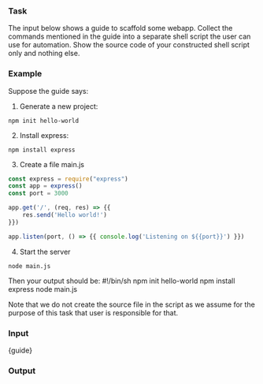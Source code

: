 ### Task
The input below shows a guide to scaffold some webapp. Collect the commands mentioned in the guide into a separate shell script the user can use for automation. Show the source code of your constructed shell script only and nothing else.

### Example
Suppose the guide says:
1. Generate a new project:
```
npm init hello-world
```
2. Install express:
```
npm install express
```
3. Create a file main.js
```js
const express = require("express")
const app = express()
const port = 3000

app.get('/', (req, res) => {{
    res.send('Hello world!')
}})

app.listen(port, () => {{ console.log('Listening on ${{port}}') }})
```
4. Start the server
```
node main.js
```

Then your output should be:
#!/bin/sh
npm init hello-world
npm install express
node main.js

Note that we do not create the source file in the script as we assume for the purpose of this task that user is responsible for that.

### Input
{guide}
### Output

